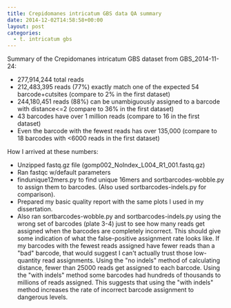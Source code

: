 ```yaml
---
title: Crepidomanes intricatum GBS data QA summary
date: 2014-12-02T14:58:58+00:00
layout: post
categories:
  - t. intricatum gbs
---
```

Summary of the Crepidomanes intricatum GBS dataset from GBS_2014-11-24:

  * <span style="line-height: 13px;">277,914,244 total reads</span>
  * 212,483,395 reads (77%) exactly match one of the expected 54 barcode+cutsites (compare to 2% in the first dataset)
  * 244,180,451 reads (88%) can be unambiguously assigned to a barcode with distance<=2 (compare to 36% in the first dataset)
  * 43 barcodes have over 1 million reads (compare to 16 in the first dataset)
  * Even the barcode with the fewest reads has over 135,000 (compare to 18 barcodes with <6000 reads in the first dataset)

How I arrived at these numbers:

  * Unzipped fastq.gz file (gomp002\_NoIndex\_L004\_R1\_001.fastq.gz)
  * Ran fastqc w/default parameters
  * findunique12mers.py to find unique 16mers and sortbarcodes-wobble.py to assign them to barcodes. (Also used sortbarcodes-indels.py for comparison).
  * Prepared my basic quality report with the same plots I used in my dissertation.
  * Also ran sortbarcodes-wobble.py and sortbarcodes-indels.py using the wrong set of barcodes (plate 3-4) just to see how many reads get assigned when the barcodes are completely incorrect. This should give some indication of what the false-positive assignment rate looks like. If my barcodes with the fewest reads assigned have fewer reads than a "bad" barcode, that would suggest I can't actually trust those low-quantity read assignments. Using the "no indels" method of calculating distance, fewer than 25000 reads get assigned to each barcode. Using the "with indels" method some barcodes had hundreds of thousands to millions of reads assigned. This suggests that using the "with indels" method increases the rate of incorrect barcode assignment to dangerous levels.
